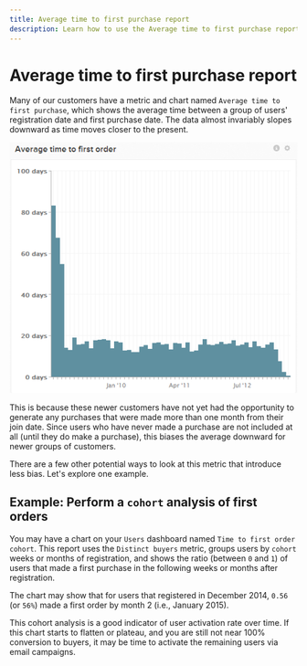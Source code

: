 ```yaml
---
title: Average time to first purchase report
description: Learn how to use the Average time to first purchase report.
---
```

# Average time to first purchase report 

Many of our customers have a metric and chart named `Average time to first purchase`, which shows the average time between a group of users' registration date and first purchase date. The data almost invariably slopes downward as time moves closer to the present.

![average time to first order](../../assets/average-time-to-first-order.png)

This is because these newer customers have not yet had the opportunity to generate any purchases that were made more than one month from their join date. Since users who have never made a purchase are not included at all (until they do make a purchase), this biases the average downward for newer groups of customers.

There are a few other potential ways to look at this metric that introduce less bias. Let's explore one example.

## Example: Perform a `cohort` analysis of first orders

You may have a chart on your `Users` dashboard named `Time to first order cohort`. This report uses the `Distinct buyers` metric, groups users by `cohort` weeks or months of registration, and shows the ratio (between `0` and `1`) of users that made a first purchase in the following weeks or months after registration.

The chart may show that for users that registered in December 2014, `0.56` (or `56%`) made a first order by month 2 (i.e., January 2015).

This cohort analysis is a good indicator of user activation rate over time. If this chart starts to flatten or plateau, and you are still not near 100% conversion to buyers, it may be time to activate the remaining users via email campaigns.
